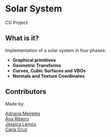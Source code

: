 # Solar System
CG Project

## What is it?
Implementation of a solar system in four phases: 
* **Graphical primitives** 
* **Geometric Transforms** 
* **Curves, Cubic Surfaces and VBOs** 
* **Normals and Texture Coordinates** 

## Contributors
Made by:

[Adriana Meireles](https://github.com/Oitenta) <br />
[Ana Ribeiro](https://github.com/anaribeiro142) <br />
[Jéssica Lemos](https://github.com/jessicalemos) <br />
[Carla Cruz](https://github.com/CarlaCruz146) <br />

